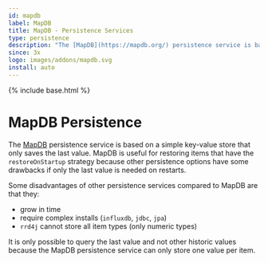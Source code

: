 ```yaml
---
id: mapdb
label: MapDB
title: MapDB - Persistence Services
type: persistence
description: "The [MapDB](https://mapdb.org/) persistence service is based on a simple key-value store that only saves the last value."
since: 3x
logo: images/addons/mapdb.svg
install: auto
---
```


<!-- Attention authors: Do not edit directly. Please add your changes to the appropriate source repository -->

{% include base.html %}

# MapDB Persistence

<AddonLogo />

The [MapDB](https://mapdb.org/) persistence service is based on a simple key-value store that only saves the last value.
MapDB is useful for restoring items that have the `restoreOnStartup` strategy because other persistence options have some drawbacks if only the last value is needed on restarts.

Some disadvantages of other persistence services compared to MapDB are that they:

- grow in time
- require complex installs (`influxdb`, `jdbc`, `jpa`)
- `rrd4j` cannot store all item types (only numeric types)

It is only possible to query the last value and not other historic values because the MapDB persistence service can only store one value per item.
